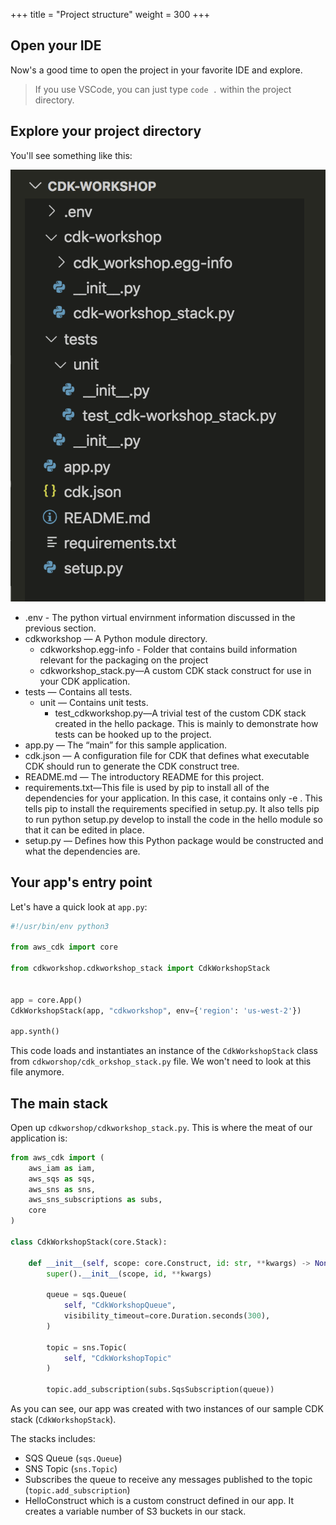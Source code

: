 +++
title = "Project structure"
weight = 300
+++

## Open your IDE

Now's a good time to open the project in your favorite IDE and explore.

> If you use VSCode, you can just type `code .` within the project directory.

## Explore your project directory

You'll see something like this:

![](./structure.png)

* .env - The python virtual envirnment information discussed in the previous section.
* cdkworkshop — A Python module directory.
  * cdkworkshop.egg-info - Folder that contains build information relevant for the packaging on the project
  * cdkworkshop_stack.py—A custom CDK stack construct for use in your CDK application.
* tests — Contains all tests.
  * unit — Contains unit tests.
    * test_cdkworkshop.py—A trivial test of the custom CDK stack created in the hello package. This is mainly to demonstrate how tests can be hooked up to the project.
* app.py — The “main” for this sample application.
* cdk.json — A configuration file for CDK that defines what executable CDK should run to generate the CDK construct tree.
* README.md — The introductory README for this project.
* requirements.txt—This file is used by pip to install all of the dependencies for your application. In this case, it contains only -e . This tells pip to install the requirements specified in setup.py. It also tells pip to run python setup.py develop to install the code in the hello module so that it can be edited in place.
* setup.py — Defines how this Python package would be constructed and what the dependencies are.

## Your app's entry point

Let's have a quick look at `app.py`:

```python
#!/usr/bin/env python3

from aws_cdk import core

from cdkworkshop.cdkworkshop_stack import CdkWorkshopStack


app = core.App()
CdkWorkshopStack(app, "cdkworkshop", env={'region': 'us-west-2'})

app.synth()
```

This code loads and instantiates an instance of the `CdkWorkshopStack` class from 
`cdkworshop/cdk_orkshop_stack.py` file. We won't need to look at this file anymore.

## The main stack

Open up `cdkworshop/cdkworkshop_stack.py`. This is where the meat of our application
is:

```python
from aws_cdk import (
    aws_iam as iam,
    aws_sqs as sqs,
    aws_sns as sns,
    aws_sns_subscriptions as subs,
    core
)

class CdkWorkshopStack(core.Stack):

    def __init__(self, scope: core.Construct, id: str, **kwargs) -> None:
        super().__init__(scope, id, **kwargs)

        queue = sqs.Queue(
            self, "CdkWorkshopQueue",
            visibility_timeout=core.Duration.seconds(300),
        )

        topic = sns.Topic(
            self, "CdkWorkshopTopic"
        )

        topic.add_subscription(subs.SqsSubscription(queue))
```

As you can see, our app was created with two instances of our sample CDK stack
(`CdkWorkshopStack`).

The stacks includes:

- SQS Queue (`sqs.Queue`)
- SNS Topic (`sns.Topic`)
- Subscribes the queue to receive any messages published to the topic (`topic.add_subscription`)
- HelloConstruct which is a custom construct defined in our app.  It creates a
  variable number of S3 buckets in our stack.
